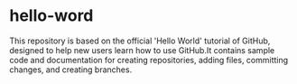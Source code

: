 # hello-word
This repository is based on the official 'Hello World' tutorial of GitHub, designed to help new users learn how to use GitHub.It contains sample code and documentation for creating repositories, adding files, committing changes, and creating branches.
